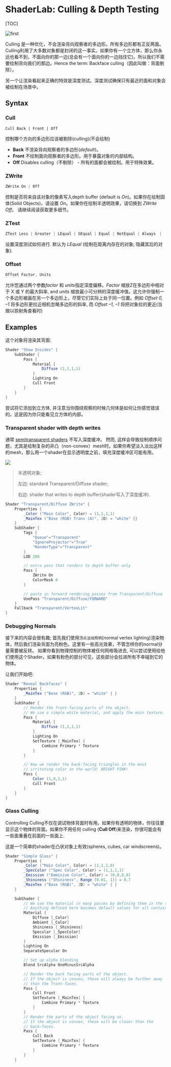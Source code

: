 # ShaderLab: Culling & Depth Testing

[TOC]

![first](./images/PipelineCullDepth.png)

Culling 是一种优化，不会渲染背向观察者的多边形。所有多边形都有正反两面。Culling利用了大多数对象都是封闭的这一事实。如果你有一个立方体，那么你永远也看不到，不面向你的那一边(总会有一个面向你的一边挡住它)。所以我们不需要绘制背向我们的那边。Hence the term: Backface culling（因此叫做：背面剔除）。

另一个让渲染看起来正确的特效是深度测试。深度测试确保只有最近的面和对象会被绘制在场景中。

## Syntax

### Cull

```
Cull Back | Front | Off
```

控制哪个方向的多边形应该被剔除(culling)(不会绘制)

- **Back** 不渲染背向观察者的多边形(*default*)。
- **Front** 不绘制面向观察者的多边形。用于暴露对象的内部结构。
- **Off** Disables culling（不剔除） - 所有的面都会被绘制。用于特殊效果。

### ZWrite

```C#
ZWrite On | Off
```

控制是否将来自该对象的像素写入depth buffer (default is *On*)。如果你在绘制固体(Solid Objects)，请设置 *On*。如果你在绘制半透明效果，请切换到 *ZWrite Off*。 请继续阅读获取更多细节。

### ZTest

```C#
ZTest Less | Greater | LEqual | GEqual | Equal | NotEqual | Always　|　Off
```

设置深度测试如何进行. 默认为 *LEqual* (绘制在距离内存在的对象; 隐藏其后的对象).

### Offset

```C#
Offset Factor, Units
```

允许您通过两个参数*factor* 和 *units*指定深度偏移。*Factor* 缩放Z在多边形中相对于 X 或 Y 的最大斜率, and *units* 缩放最小可分辨的深度缓冲值。这允许你强制一个多边形被画在另一个多边形上，尽管它们实际上处于同一位置。例如 *Offset 0, –1* 将多边形更拉近相机忽略多边形的斜率, 而 *Offset –1, –1* 将把对象拉的更近(当做以掠射角查看时)

## Examples

这个对象将渲染其背面:

```C#
Shader "Show Insides" {
    SubShader {
        Pass {
            Material {
                Diffuse (1,1,1,1)
            }
            Lighting On
            Cull Front
        }
    }
}
```

尝试将它添加到立方体, 并注意当你围绕观察的时候几何体是如何让你感觉错误的。这是因为你只能看见立方体的内部。

### Transparent shader with depth writes

通常 [semitransparent shaders](https://docs.unity3d.com/Manual/shader-TransparentFamily.html) 不写入深度缓冲。 然而, 这样会导致绘制顺序问题，尤其是绘制复杂的非凸（non-convex）mesh时。如果你希望淡入淡出这样的mesh，那么用一个shader在显示透明度之前，填充深度缓冲区可能有用。

![](./images/TransparentDiffuseZWrite.png)

> 半透明对象;
>
> 左边: standard Transparent/Diffuse shader; 
>
> 右边: shader that writes to depth buffer(shader写入了深度缓冲).

```C#
Shader "Transparent/Diffuse ZWrite" {
    Properties {
        _Color ("Main Color", Color) = (1,1,1,1)
        _MainTex ("Base (RGB) Trans (A)", 2D) = "white" {}
    }
    SubShader {
        Tags {
            "Queue"="Transparent"
            "IgnoreProjector"="True"
            "RenderType"="Transparent"
        }
        LOD 200

        // extra pass that renders to depth buffer only
        Pass {
            ZWrite On
            ColorMask 0
        }

        // paste in forward rendering passes from Transparent/Diffuse
        UsePass "Transparent/Diffuse/FORWARD"
    }
    Fallback "Transparent/VertexLit"
}
```

### Debugging Normals

接下来的内容会很有趣; 首先我们使用`顶点法线照明`(normal vertex lighting)渲染物体，然后我们渲染背面为亮粉色。这里有一些高光效果，不管怎样你的normal分量需要被反转。 如果你看到物理控制的物体被任何网格吸进去, 可以尝试使用给他们使用这个Shader。如果有粉色的部分可见，这些部分会拉进所有不幸碰到它的物体。

让我们开始吧:

```C#
Shader "Reveal Backfaces" {
    Properties {
        _MainTex ("Base (RGB)", 2D) = "white" { }
    }
    SubShader {
        // Render the front-facing parts of the object.
        // We use a simple white material, and apply the main texture.
        Pass {
            Material {
                Diffuse (1,1,1,1)
            }
            Lighting On
            SetTexture [_MainTex] {
                Combine Primary * Texture
            }
        }

        // Now we render the back-facing triangles in the most
        // irritating color in the world: BRIGHT PINK!
        Pass {
            Color (1,0,1,1)
            Cull Front
        }
    }
}
```

### Glass Culling

Controlling Culling不仅在调试物体背面时有用。如果你有透明的物体，你往往要显示这个物体的背面。如果你不用任何 culling (**Cull Off**)来渲染，你很可能会有一些面重叠在前面的一些面上.

这是一个简单的shader在凸状对象上有效(spheres, cubes, car windscreens)。

```C#
Shader "Simple Glass" {
    Properties {
        _Color ("Main Color", Color) = (1,1,1,0)
        _SpecColor ("Spec Color", Color) = (1,1,1,1)
        _Emission ("Emmisive Color", Color) = (0,0,0,0)
        _Shininess ("Shininess", Range (0.01, 1)) = 0.7
        _MainTex ("Base (RGB)", 2D) = "white" { }
    }

    SubShader {
        // We use the material in many passes by defining them in the subshader.
        // Anything defined here becomes default values for all contained passes.
        Material {
            Diffuse [_Color]
            Ambient [_Color]
            Shininess [_Shininess]
            Specular [_SpecColor]
            Emission [_Emission]
        }
        Lighting On
        SeparateSpecular On

        // Set up alpha blending
        Blend SrcAlpha OneMinusSrcAlpha

        // Render the back facing parts of the object.
        // If the object is convex, these will always be further away
        // than the front-faces.
        Pass {
            Cull Front
            SetTexture [_MainTex] {
                Combine Primary * Texture
            }
        }
        // Render the parts of the object facing us.
        // If the object is convex, these will be closer than the
        // back-faces.
        Pass {
            Cull Back
            SetTexture [_MainTex] {
                Combine Primary * Texture
            }
        }
    }
```